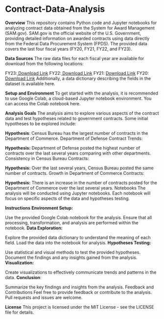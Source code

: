 # Contract-Data-Analysis

**Overview**
This repository contains Python code and Jupyter notebooks for analyzing contract data obtained from the System for Award Management (SAM.gov). SAM.gov is the official website of the U.S. Government, providing detailed information on awarded contracts using data directly from the Federal Data Procurement System (FPDS). The provided data covers the last four fiscal years (FY20, FY21, FY22, and FY23).

**Data Sources**
The raw data files for each fiscal year are available for download from the following locations:

FY23:[ Download Link]( https://umbc.box.com/shared/static/au8h309qptksq5wlem6g5onn5v13fsrc.csv)
FY22:[ Download Link](https://umbc.box.com/shared/static/tdkmuj86qm2uxhvjlfkav2i3pnx9fkoa.csv)
FY21: [Download Link](https://umbc.box.com/shared/static/7emabgf9ck2afprmrl459jnk30ewmabj.csv)
FY20: [Download Link](https://umbc.box.com/shared/static/91lmieun5u1e8p87wmlnuglyzl3xm91h.csv)
Additionally, a data dictionary describing the fields in the dataset is available here.

**Setup and Environment**
To get started with the analysis, it is recommended to use Google Colab, a cloud-based Jupyter notebook environment. You can access the Colab notebook here.

**Analysis Goals**
The analysis aims to explore various aspects of the contract data and test hypotheses related to government contracts. Some initial hypotheses to be explored include:

**Hypothesis**: Census Bureau has the largest number of contracts in the Department of Commerce.
Department of Defense Contract Trends:

**Hypothesis:** Department of Defense posted the highest number of contracts over the last several years comparing with other departments.
Consistency in Census Bureau Contracts:

**Hypothesis:** Over the last several years, Census Bureau posted the same number of contracts.
Growth in Department of Commerce Contracts:

**Hypothesis:** There is an increase in the number of contracts posted for the Department of Commerce over the last several years.
Notebooks
The analysis will be conducted using Jupyter notebooks. Each notebook will focus on specific aspects of the data and hypotheses testing.

**Instructions**
**Environment Setup:**

Use the provided Google Colab notebook for the analysis.
Ensure that all processing, transformation, and analysis are performed within the notebook.
**Data Exploration:**

Explore the provided data dictionary to understand the meaning of each field.
Load the data into the notebook for analysis.
**Hypotheses Testing:**

Use statistical and visual methods to test the provided hypotheses.
Document the findings and any insights gained from the analysis.
**Visualization:**

Create visualizations to effectively communicate trends and patterns in the data.
**Conclusion**:

Summarize the key findings and insights from the analysis.
Feedback and Contributions
Feel free to provide feedback or contribute to the analysis. Pull requests and issues are welcome.

**License**
This project is licensed under the MIT License - see the LICENSE file for details.
